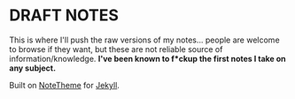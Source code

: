 # DRAFT NOTES

This is where I'll push the raw versions of my notes... people are welcome to browse if they want, but these are not reliable source of information/knowledge. **I've been known to f*ckup the first notes I take on any subject.**

Built on [NoteTheme](https://dinhanhthi.github.io/notetheme/) for [Jekyll](https://jekyllrb.com/).